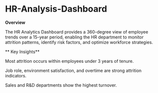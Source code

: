 # HR-Analysis-Dashboard

**Overview**

The HR Analytics Dashboard provides a 360-degree view of employee trends over a 15-year period, enabling the HR department to monitor attrition patterns, identify risk factors, and optimize workforce strategies.

** Key Insights**

Most attrition occurs within employees under 3 years of tenure.

Job role, environment satisfaction, and overtime are strong attrition indicators.

Sales and R&D departments show the highest turnover.
